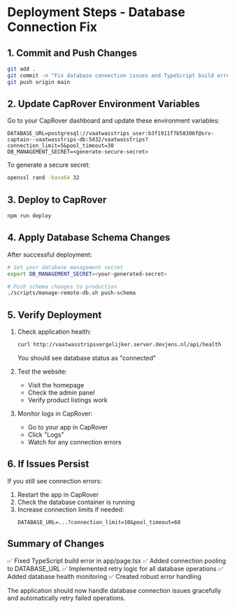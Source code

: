 # Deployment Steps - Database Connection Fix

## 1. Commit and Push Changes
```bash
git add .
git commit -m "Fix database connection issues and TypeScript build error"
git push origin main
```

## 2. Update CapRover Environment Variables

Go to your CapRover dashboard and update these environment variables:

```
DATABASE_URL=postgresql://vaatwasstrips_user:b3f1911f7b58306f@srv-captain--vaatwasstrips-db:5432/vaatwasstrips?connection_limit=5&pool_timeout=30
DB_MANAGEMENT_SECRET=<generate-secure-secret>
```

To generate a secure secret:
```bash
openssl rand -base64 32
```

## 3. Deploy to CapRover
```bash
npm run deploy
```

## 4. Apply Database Schema Changes

After successful deployment:

```bash
# Set your database management secret
export DB_MANAGEMENT_SECRET=<your-generated-secret>

# Push schema changes to production
./scripts/manage-remote-db.sh push-schema
```

## 5. Verify Deployment

1. Check application health:
   ```bash
   curl http://vaatwasstripsvergelijker.server.devjens.nl/api/health
   ```
   
   You should see database status as "connected"

2. Test the website:
   - Visit the homepage
   - Check the admin panel
   - Verify product listings work

3. Monitor logs in CapRover:
   - Go to your app in CapRover
   - Click "Logs" 
   - Watch for any connection errors

## 6. If Issues Persist

If you still see connection errors:

1. Restart the app in CapRover
2. Check the database container is running
3. Increase connection limits if needed:
   ```
   DATABASE_URL=...?connection_limit=10&pool_timeout=60
   ```

## Summary of Changes

✅ Fixed TypeScript build error in app/page.tsx
✅ Added connection pooling to DATABASE_URL
✅ Implemented retry logic for all database operations
✅ Added database health monitoring
✅ Created robust error handling

The application should now handle database connection issues gracefully and automatically retry failed operations.